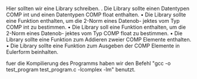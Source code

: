Hier sollten wir eine Library schreiben.
. Die Library sollte einen Datentypen COMP int und einen Datentypen
COMP float enthalten.
• Die Library sollte eine Funktion enthalten, um die 2-Norm eines Datenob-
jektes vom Typ COMP int zu bestimmen.
• Die Library soll eine Funktion enthalten, um die 2-Norm eines Datenob-
jektes vom Typ COMP float zu bestimmen.
• Die Library sollte eine Funktion zum Addieren zweier COMP Elemente
enthalten.
• Die Library sollte eine Funktion zum Ausgeben der COMP Elemente in
Eulerform beinhalten.

fuer die Kompilierung des Programms haben wir den Befehl "gcc -o test_program test_program.c -lcomplex -lm" benutzt. 
